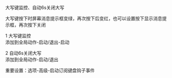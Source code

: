 大写键监控、自动6s关闭大写

大写键按下时屏幕消息提示框变绿，再次按下后变红，也可以设置按下显示消息提示框，再次按下关闭

1 大写键监控<br>
添加到全局动作-启动/退出-启动

2 自动6s关闭大写<br>
添加到全局动作-启动/退出

重要设置：选项-高级-启动订阅键盘钩子事件
